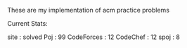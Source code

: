 These are my implementation of acm practice problems

Current Stats:

site		:	solved
Poj			: 		99
CodeForces	:		12
CodeChef	:		12
spoj		:		 8
